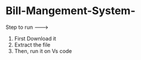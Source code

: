 # Bill-Mangement-System-

Step to run --->

1. First Download it 
2. Extract the file
3. Then, run it on Vs code
